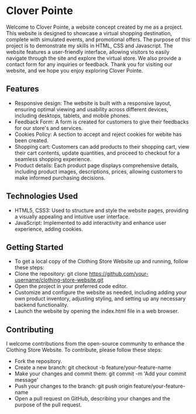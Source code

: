 # Clover Pointe
Welcome to Clover Pointe, a website concept created by me as a project. This website is designed to showcase a virtual shopping destination, complete with simulated events, and promotional offers. The purpose of this project is to demonstrate my skills in HTML, CSS and Javascript. The website features a user-friendly interface, allowing visitors to easily navigate through the site and explore the virtual store. We also provide a contact form for any inquiries or feedback. Thank you for visiting our website, and we hope you enjoy exploring Clover Pointe.

## Features
- Responsive design: The website is built with a responsive layout, ensuring optimal viewing and usability across different devices, including desktops, tablets, and mobile phones.
- Feedback Form: A form is created for customers to give their feedbacks for our store's and services.
- Cookies Policy: A section to accept and reject cookies for webite has been created.
- Shopping cart: Customers can add products to their shopping cart, view their cart contents, update quantities, and proceed to checkout for a seamless shopping experience.
- Product details: Each product page displays comprehensive details, including product images, descriptions, prices, allowing customers to make informed purchasing decisions.

## Technologies Used
- HTML5, CSS3: Used to structure and style the website pages, providing a visually appealing and intuitive user interface.
- JavaScript: Implemented to add interactivity and enhance user experience, adding cookies.

## Getting Started
- To get a local copy of the Clothing Store Website up and running, follow these steps:
- Clone the repository: git clone https://github.com/your-username/clothing-store-website.git
- Open the project in your preferred code editor.
- Customize and configure the website as needed, including adding your own product inventory, adjusting styling, and setting up any necessary backend functionality.
- Launch the website by opening the index.html file in a web browser.

## Contributing
I welcome contributions from the open-source community to enhance the Clothing Store Website. To contribute, please follow these steps:

- Fork the repository.
- Create a new branch: git checkout -b feature/your-feature-name
- Make your changes and commit them: git commit -m 'Add your commit message'
- Push your changes to the branch: git push origin feature/your-feature-name
- Open a pull request on GitHub, describing your changes and the purpose of the pull request.
